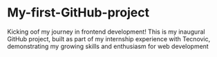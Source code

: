 # My-first-GitHub-project
Kicking oof my journey in frontend development! This is my inaugural GitHub project, built as part of my internship experience with Tecnovic, demonstrating my growing skills and enthusiasm for web development
